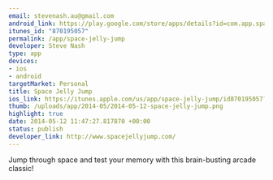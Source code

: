 ```yaml
--- 
email: stevenash.au@gmail.com
android_link: https://play.google.com/store/apps/details?id=com.app.spacejellyjump
itunes_id: "870195057"
permalink: /app/space-jelly-jump
developer: Steve Nash
type: app
devices: 
- ios
- android
targetMarket: Personal
title: Space Jelly Jump
ios_link: https://itunes.apple.com/us/app/space-jelly-jump/id870195057?ls=1&mt=8
thumb: /uploads/app/2014-05/2014-05-12-space-jelly-jump.png
highlight: true
date: 2014-05-12 11:47:27.817870 +00:00
status: publish
developer_link: http://www.spacejellyjump.com/
---
```


Jump through space and test your memory with this brain-busting arcade classic!
